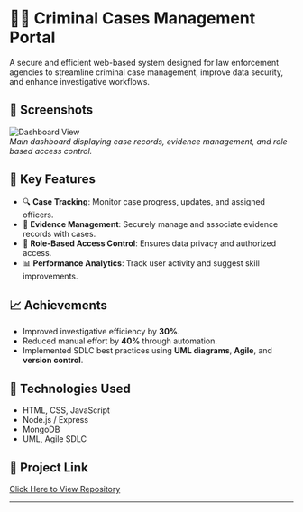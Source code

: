 # 🕵️‍♂️ Criminal Cases Management Portal

A secure and efficient web-based system designed for law enforcement agencies to streamline criminal case management, improve data security, and enhance investigative workflows.

## 📸 Screenshots

![Dashboard View](./assets/dashboard.png)  
*Main dashboard displaying case records, evidence management, and role-based access control.*

## 🎯 Key Features
- 🔍 **Case Tracking**: Monitor case progress, updates, and assigned officers.
- 📂 **Evidence Management**: Securely manage and associate evidence records with cases.
- 👥 **Role-Based Access Control**: Ensures data privacy and authorized access.
- 📊 **Performance Analytics**: Track user activity and suggest skill improvements.

## 📈 Achievements
- Improved investigative efficiency by **30%**.
- Reduced manual effort by **40%** through automation.
- Implemented SDLC best practices using **UML diagrams**, **Agile**, and **version control**.

## 🚀 Technologies Used
- HTML, CSS, JavaScript
- Node.js / Express
- MongoDB
- UML, Agile SDLC

## 🔗 Project Link
[Click Here to View Repository](#)

---

